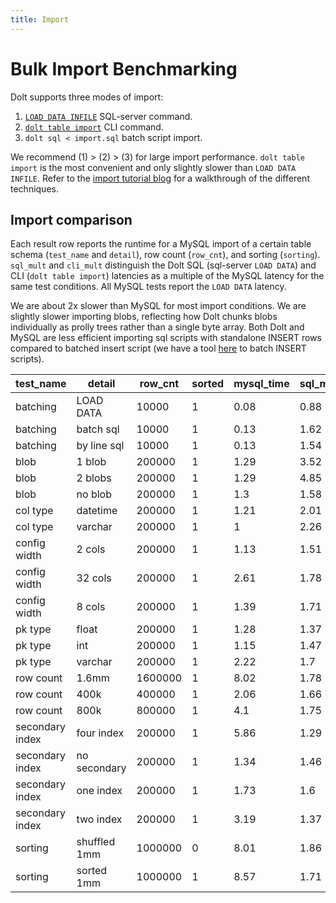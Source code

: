 ```yaml
---
title: Import
---
```


# Bulk Import Benchmarking

Dolt supports three modes of import:

1. [`LOAD DATA INFILE`](https://dev.mysql.com/doc/refman/8.0/en/load-data.html) SQL-server command.
2. [`dolt table import`](../../cli.md#dolt-table-import) CLI command.
3. `dolt sql < import.sql` batch script import.

We recommend (1) > (2) > (3) for large import performance. `dolt table import` is the most convenient and only slightly slower than `LOAD DATA INFILE`. Refer to the [import tutorial blog](https://www.dolthub.com/blog/2022-11-21-import-perf/) for a walkthrough of the different techniques.

## Import comparison

Each result row reports the runtime for a MySQL import of a certain table schema (`test_name` and `detail`), row count (`row_cnt`), and sorting (`sorting`). `sql_mult` and `cli_mult` distinguish the Dolt SQL (sql-server `LOAD DATA`) and CLI (`dolt table import`) latencies as a multiple of the MySQL latency for the same test conditions. All MySQL tests report the `LOAD DATA` latency.

We are about 2x slower than MySQL for most import conditions. We are slightly slower importing blobs, reflecting how Dolt chunks blobs individually as prolly trees rather than a single byte array. Both Dolt and MySQL are less efficient importing sql scripts with standalone INSERT rows compared to batched insert script (we have a tool [here](https://github.com/dolthub/insert-batcher) to batch INSERT scripts).

| test_name       | detail       | row_cnt | sorted | mysql_time | sql_mult | cli_mult |
| --------------- | ------------ | ------- | ------ | ---------- | -------- | -------- |
| batching        | LOAD DATA    | 10000   | 1      | 0.08       | 0.88     |          |
| batching        | batch sql    | 10000   | 1      | 0.13       | 1.62     |          |
| batching        | by line sql  | 10000   | 1      | 0.13       | 1.54     |          |
| blob            | 1 blob       | 200000  | 1      | 1.29       | 3.52     | 3.78     |
| blob            | 2 blobs      | 200000  | 1      | 1.29       | 4.85     | 4.92     |
| blob            | no blob      | 200000  | 1      | 1.3        | 1.58     | 1.67     |
| col type        | datetime     | 200000  | 1      | 1.21       | 2.01     | 2.14     |
| col type        | varchar      | 200000  | 1      | 1          | 2.26     | 2.44     |
| config width    | 2 cols       | 200000  | 1      | 1.13       | 1.51     | 1.55     |
| config width    | 32 cols      | 200000  | 1      | 2.61       | 1.78     | 2.62     |
| config width    | 8 cols       | 200000  | 1      | 1.39       | 1.71     | 1.95     |
| pk type         | float        | 200000  | 1      | 1.28       | 1.37     | 1.38     |
| pk type         | int          | 200000  | 1      | 1.15       | 1.47     | 1.57     |
| pk type         | varchar      | 200000  | 1      | 2.22       | 1.7      | 1.92     |
| row count       | 1.6mm        | 1600000 | 1      | 8.02       | 1.78     | 1.85     |
| row count       | 400k         | 400000  | 1      | 2.06       | 1.66     | 1.68     |
| row count       | 800k         | 800000  | 1      | 4.1        | 1.75     | 1.79     |
| secondary index | four index   | 200000  | 1      | 5.86       | 1.29     | 1.39     |
| secondary index | no secondary | 200000  | 1      | 1.34       | 1.46     | 1.6      |
| secondary index | one index    | 200000  | 1      | 1.73       | 1.6      | 1.7      |
| secondary index | two index    | 200000  | 1      | 3.19       | 1.37     | 1.46     |
| sorting         | shuffled 1mm | 1000000 | 0      | 8.01       | 1.86     | 1.92     |
| sorting         | sorted 1mm   | 1000000 | 1      | 8.57       | 1.71     | 1.8      |
